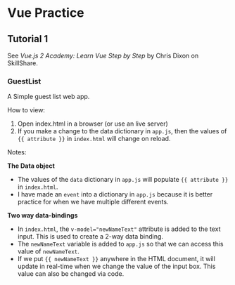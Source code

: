 # Vue Practice

## Tutorial 1

See *Vue.js 2 Academy: Learn Vue Step by Step* by Chris Dixon on SkillShare.

### GuestList

A Simple guest list web app.

How to view:
1. Open index.html in a browser (or use an live server)
2. If you make a change to the data dictionary in `app.js`, then the values of `{{ attribute }}` in `index.html` will change on reload.

Notes:

**The Data object**
* The values of the `data` dictionary in `app.js` will populate `{{ attribute }}` in `index.html`.
* I have made an `event` into a dictionary in `app.js` because it is better practice for when we have multiple different events.

**Two way data-bindings**
* In `index.html`, the `v-model="newNameText"` attribute is added to the text input. This is used to create a 2-way data binding.
* The `newNameText` variable is added to `app.js` so that we can access this value of `newNameText`.
* If we put `{{ newNameText }}` anywhere in the HTML document, it will update in real-time when we change the value of the input box. This value can also be changed via code.